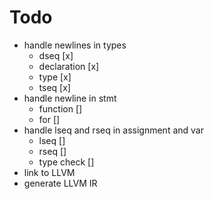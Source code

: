 # Todo
* handle newlines in types
  * dseq [x]
  * declaration [x]
  * type [x]
  * tseq [x]
* handle newline in stmt
  * function []
  * for []
* handle lseq and rseq in assignment and var
  * lseq []
  * rseq []
  * type check []
* link to LLVM
* generate LLVM IR